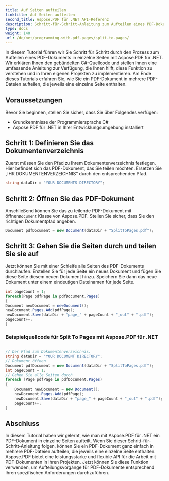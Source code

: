 ```yaml
---
title: Auf Seiten aufteilen
linktitle: Auf Seiten aufteilen
second_title: Aspose.PDF für .NET API-Referenz
description: Schritt-für-Schritt-Anleitung zum Aufteilen eines PDF-Dokuments in einzelne Seiten mit Aspose.PDF für .NET.
type: docs
weight: 140
url: /de/net/programming-with-pdf-pages/split-to-pages/
---
```

In diesem Tutorial führen wir Sie Schritt für Schritt durch den Prozess zum Aufteilen eines PDF-Dokuments in einzelne Seiten mit Aspose.PDF für .NET. Wir erklären Ihnen den gebündelten C#-Quellcode und stellen Ihnen eine umfassende Anleitung zur Verfügung, die Ihnen hilft, diese Funktion zu verstehen und in Ihren eigenen Projekten zu implementieren. Am Ende dieses Tutorials erfahren Sie, wie Sie ein PDF-Dokument in mehrere PDF-Dateien aufteilen, die jeweils eine einzelne Seite enthalten.

## Voraussetzungen
Bevor Sie beginnen, stellen Sie sicher, dass Sie über Folgendes verfügen:

- Grundkenntnisse der Programmiersprache C#
- Aspose.PDF für .NET in Ihrer Entwicklungsumgebung installiert

## Schritt 1: Definieren Sie das Dokumentenverzeichnis
Zuerst müssen Sie den Pfad zu Ihrem Dokumentenverzeichnis festlegen. Hier befindet sich das PDF-Dokument, das Sie teilen möchten. Ersetzen Sie „IHR DOKUMENTENVERZEICHNIS“ durch den entsprechenden Pfad.

```csharp
string dataDir = "YOUR DOCUMENTS DIRECTORY";
```

## Schritt 2: Öffnen Sie das PDF-Dokument
 Anschließend können Sie das zu teilende PDF-Dokument mit öffnen`Document` Klasse von Aspose.PDF. Stellen Sie sicher, dass Sie den richtigen Dokumentpfad angeben.

```csharp
Document pdfDocument = new Document(dataDir + "SplitToPages.pdf");
```

## Schritt 3: Gehen Sie die Seiten durch und teilen Sie sie auf
Jetzt können Sie mit einer Schleife alle Seiten des PDF-Dokuments durchlaufen. Erstellen Sie für jede Seite ein neues Dokument und fügen Sie diese Seite diesem neuen Dokument hinzu. Speichern Sie dann das neue Dokument unter einem eindeutigen Dateinamen für jede Seite.

```csharp
int pageCount = 1;
foreach(Page pdfPage in pdfDocument.Pages)
{
Document newDocument = newDocument();
newDocument.Pages.Add(pdfPage);
newDocument.Save(dataDir + "page_" + pageCount + "_out" + ".pdf");
pageCount++;
}
```

### Beispielquellcode für Split To Pages mit Aspose.PDF für .NET 

```csharp

// Der Pfad zum Dokumentenverzeichnis.
string dataDir = "YOUR DOCUMENT DIRECTORY";
// Dokument öffnen
Document pdfDocument = new Document(dataDir + "SplitToPages.pdf");
int pageCount = 1;
// Gehen Sie alle Seiten durch
foreach (Page pdfPage in pdfDocument.Pages)
{
	Document newDocument = new Document();
	newDocument.Pages.Add(pdfPage);
	newDocument.Save(dataDir + "page_" + pageCount + "_out" + ".pdf");
	pageCount++;
}

```

## Abschluss
In diesem Tutorial haben wir gelernt, wie man mit Aspose.PDF für .NET ein PDF-Dokument in einzelne Seiten aufteilt. Wenn Sie dieser Schritt-für-Schritt-Anleitung folgen, können Sie ein PDF-Dokument ganz einfach in mehrere PDF-Dateien aufteilen, die jeweils eine einzelne Seite enthalten. Aspose.PDF bietet eine leistungsstarke und flexible API für die Arbeit mit PDF-Dokumenten in Ihren Projekten. Jetzt können Sie diese Funktion verwenden, um Aufteilungsvorgänge für PDF-Dokumente entsprechend Ihren spezifischen Anforderungen durchzuführen.
